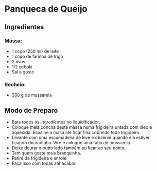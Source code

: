 <h1> Panqueca de Queijo </h1>
<h2> Ingredientes </h2>
<h3> Massa: </h3>

- 1 copo (250 ml) de leite
- 1 copo de farinha de trigo
- 2 ovos
- 1/2 cebola
- Sal a gosto

<h3> Recheio: </h3>

- 300 g de mussarela

<h2> Modo de Preparo</h2>

- Bata todos os ingredientes no liquidificador.
- Coloque meia concha desta massa numa frigideira untada com óleo e aquecida. Espalhe a masa até ficar fina cobrindo toda frigideira.
- Levante com uma escumadeira de leve e observe quando ela estiver ficando douradinha. Vire e coloque uma fatia de mussarela.
- Deixe dourar o outro lado também ou ficar ao seu ponto.
- Tem quem goste mais branquinha.
- Retire da frigideira e enrole.
- Faça isso com todas até acabar.

